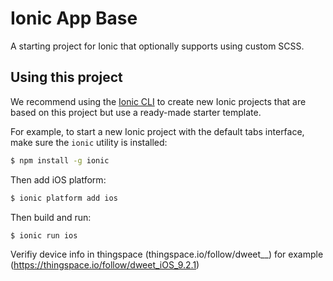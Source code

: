 Ionic App Base
=====================

A starting project for Ionic that optionally supports using custom SCSS.

## Using this project

We recommend using the [Ionic CLI](https://github.com/driftyco/ionic-cli) to create new Ionic projects that are based on this project but use a ready-made starter template.

For example, to start a new Ionic project with the default tabs interface, make sure the `ionic` utility is installed:

```bash
$ npm install -g ionic
```

Then add iOS platform:

```bash
$ ionic platform add ios
```

Then build and run:

```bash
$ ionic run ios
```


Verifiy device info in thingspace 
(thingspace.io/follow/dweet_<os-platform>_<os-version>) for example (https://thingspace.io/follow/dweet_iOS_9.2.1)
